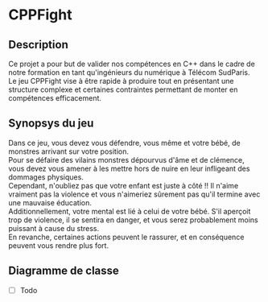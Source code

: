 # CPPFight

## Description

Ce projet a pour but de valider nos compétences en C++ dans le cadre de notre formation en tant qu'ingénieurs du numérique à Télécom SudParis.  
Le jeu CPPFight vise à être rapide à produire tout en présentant une structure complexe et certaines contraintes permettant de monter en compétences efficacement.

## Synopsys du jeu

Dans ce jeu, vous devez vous défendre, vous même et votre bébé, de monstres arrivant sur votre position.  
Pour se défaire des vilains monstres dépourvus d'âme et de clémence, vous devez vous amener à les mettre hors de nuire en leur infligeant des dommages physiques.  
Cependant, n'oubliez pas que votre enfant est juste à côté !! Il n'aime vraiment pas la violence et vous n'aimeriez sûrement pas qu'il termine avec une mauvaise éducation.  
Additionnellement, votre mental est lié à celui de votre bébé. S'il aperçoit trop de violence, il se sentira en danger, et vous serez probablement moins puissant à cause du stress.  
En revanche, certaines actions peuvent le rassurer, et en conséquence peuvent vous rendre plus fort.


## Diagramme de classe

- [ ] Todo
